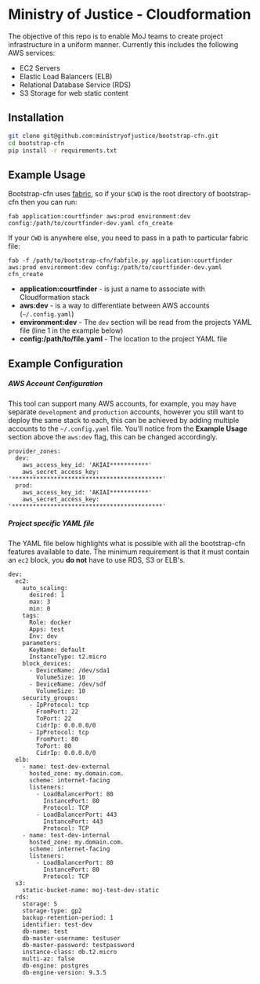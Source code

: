 # Ministry of Justice - Cloudformation

The objective of this repo is to enable MoJ teams to create project infrastructure in a uniform manner. Currently this includes the following AWS services:

  - EC2 Servers
  - Elastic Load Balancers (ELB)
  - Relational Database Service (RDS)
  - S3 Storage for web static content

## Installation

```sh
git clone git@github.com:ministryofjustice/bootstrap-cfn.git
cd bootstrap-cfn
pip install -r requirements.txt
```

## Example Usage
Bootstrap-cfn uses [fabric](http://www.fabfile.org/), so if your ```$CWD``` is the root directory of bootstrap-cfn then you can run:

```
fab application:courtfinder aws:prod environment:dev config:/path/to/courtfinder-dev.yaml cfn_create
```

If your ```CWD``` is anywhere else, you need to pass in a path to particular fabric file:

```
fab -f /path/to/bootstrap-cfn/fabfile.py application:courtfinder aws:prod environment:dev config:/path/to/courtfinder-dev.yaml cfn_create
```

* **application:courtfinder** - is just a name to associate with Cloudformation stack
* **aws:dev** - is a way to differentiate between AWS accounts (`~/.config.yaml`)
* **environment:dev** - The `dev` section will be read from the projects YAML file (line 1 in the example below)
* **config:/path/to/file.yaml** - The location to the project YAML file

## Example Configuration
##### AWS Account Configuration
This tool can support many AWS accounts, for example, you may have separate `development` and `production` accounts, however you still want to deploy the same stack to each, this can be achieved by adding multiple accounts to the `~/.config.yaml` file. You'll notice from the **Example Usage** section above the `aws:dev` flag, this can be changed accordingly.

```
provider_zones:
  dev:
    aws_access_key_id: 'AKIAI***********'
    aws_secret_access_key: '*******************************************'
  prod:
  	aws_access_key_id: 'AKIAI***********'
    aws_secret_access_key: '*******************************************'
```

##### Project specific YAML file
The YAML file below highlights what is possible with all the bootstrap-cfn features available to date. The minimum requirement is that it must contain an `ec2` block, you **do not** have to use RDS, S3 or ELB's.
```
dev:
  ec2:
    auto_scaling:
      desired: 1
      max: 3
      min: 0
    tags:
      Role: docker
      Apps: test
      Env: dev
    parameters:
      KeyName: default
      InstanceType: t2.micro
    block_devices:
      - DeviceName: /dev/sda1
        VolumeSize: 10
      - DeviceName: /dev/sdf
        VolumeSize: 10
    security_groups:
      - IpProtocol: tcp
        FromPort: 22
        ToPort: 22
        CidrIp: 0.0.0.0/0
      - IpProtocol: tcp
        FromPort: 80
        ToPort: 80
        CidrIp: 0.0.0.0/0
  elb:
    - name: test-dev-external
      hosted_zone: my.domain.com.
      scheme: internet-facing
      listeners:
        - LoadBalancerPort: 80
          InstancePort: 80
          Protocol: TCP
        - LoadBalancerPort: 443
          InstancePort: 443
          Protocol: TCP
    - name: test-dev-internal
      hosted_zone: my.domain.com.
      scheme: internet-facing
      listeners:
        - LoadBalancerPort: 80
          InstancePort: 80
          Protocol: TCP
  s3:
    static-bucket-name: moj-test-dev-static
  rds:
    storage: 5
    storage-type: gp2
    backup-retention-period: 1
    identifier: test-dev
    db-name: test
    db-master-username: testuser
    db-master-password: testpassword
    instance-class: db.t2.micro
    multi-az: false
    db-engine: postgres
    db-engine-version: 9.3.5
```

